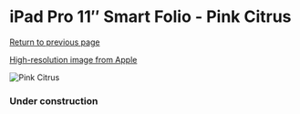 # iPad Pro 11″ Smart Folio - Pink Citrus

[Return to previous page](/ipad_pro4)

[High-resolution image from Apple](https://store.storeimages.cdn-apple.com/8756/as-images.apple.com/is/MH003?wid=4500&hei=4500&fmt=png)

<div style="width: 384px"><img src="/everypreview/MH003.png" alt="Pink Citrus"></div>

### Under construction
